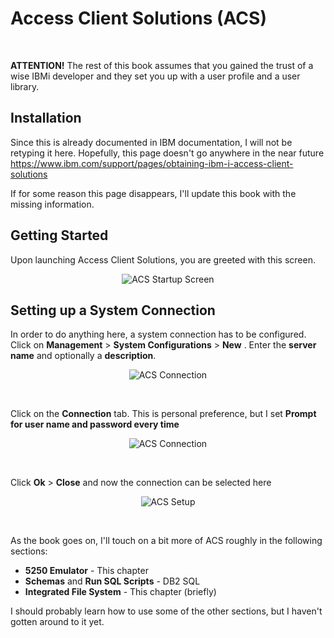 # Access Client Solutions (ACS)

<br>

**ATTENTION!**
The rest of this book assumes that you gained the trust of a wise IBMi developer
and they set you up with a user profile and a user library. 


## Installation

Since this is already documented in IBM documentation, I will not be retyping it here.
Hopefully, this page doesn't go anywhere in the near future https://www.ibm.com/support/pages/obtaining-ibm-i-access-client-solutions


If for some reason this page disappears, I'll update this book with the missing information.


## Getting Started

Upon launching Access Client Solutions, you are greeted with this screen.


<figure align="center">
	<img src="./core/ibmi/_assets/acs-01.PNG" alt="ACS Startup Screen" />
</figure>


## Setting up a System Connection

In order to do anything here, a system connection has to be configured.
Click on **Management** > **System Configurations** > **New** . Enter the **server name** and optionally a **description**.

<figure align="center">
	<img src="./core/ibmi/_assets/acs-02.PNG" alt="ACS Connection" />
</figure>

<br>

Click on the **Connection** tab. This is personal preference, but I set **Prompt for user name and password every time**
<br>

<figure align="center">
	<img src="./core/ibmi/_assets/acs-03.PNG" alt="ACS Connection" />
</figure>

<br>

Click **Ok** > **Close** and now the connection can be selected here

<figure align="center">
	<img src="./core/ibmi/_assets/acs-04.PNG" alt="ACS Setup" />
</figure>

<br>

As the book goes on, I'll touch on a bit more of ACS roughly in the following sections:

* **5250 Emulator** - This chapter
* **Schemas** and **Run SQL Scripts** - DB2 SQL
* **Integrated File System** - This chapter (briefly)


I should probably learn how to use some of the other sections, but I haven't gotten around to it yet.

